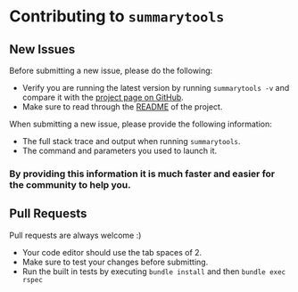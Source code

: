 # Contributing to `summarytools`

## New Issues

Before submitting a new issue, please do the following:

- Verify you are running the latest version by running `summarytools -v` and compare it with the [project page on GitHub](https://github.com/mpellon/summarytools.rb).
- Make sure to read through the [README](https://github.com/mpellon/summarytools.rb) of the project.

When submitting a new issue, please provide the following information:

- The full stack trace and output when running `summarytools`.
- The command and parameters you used to launch it.

### By providing this information it is much faster and easier for the community to help you.

## Pull Requests

Pull requests are always welcome :)

- Your code editor should use the tab spaces of 2.
- Make sure to test your changes before submitting.
- Run the built in tests by executing `bundle install` and then `bundle exec rspec`
